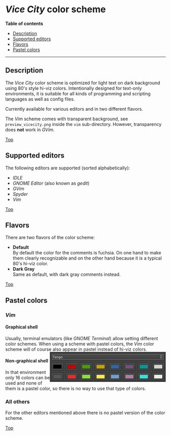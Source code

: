 # *Vice City* color scheme

**Table of contents**
*   [Description](#description)
*   [Supported editors](#supported-editors)
*   [Flavors](#Flavors)
*   [Pastel colors](#pastel-colors)

----

## Description

The *Vice City* color scheme is optimized for light text on dark background using 80's style hi-viz colors. Intentionally designed for text-only environments, it is suitable for all kinds of programming and scripting languages as well as config files.

Currently available for various editors and in two different flavors.

The *Vim* scheme comes with transparent background, see `preview_vicecity.png` inside the `vim` sub-directory. However, transparency does **not** work in *GVim*.

[Top](#vice-city-color-scheme-)

## Supported editors

The following editors are supported (sorted alphabetically):

*   *IDLE*
*   *GNOME Editor* (also known as *gedit*)
*   *GVim*
*   *Spyder*
*   *Vim*

[Top](#vice-city-color-scheme-)

## Flavors

There are two flavors of the color scheme:

*   **Default**<br>By default the color for the comments is fuchsia. On one hand to make them clearly recognizable and on the other hand because it is a typical 80's hi-viz color.
*   **Dark Gray**<br>Same as default, with dark gray comments instead.

[Top](#vice-city-color-scheme-)

## Pastel colors

### *Vim*

#### Graphical shell

Usually, terminal emulators (like *GNOME Terminal*) allow setting different color schemes. When using a scheme with pastel colors, the *Vim* color scheme will of course also appear in pastel instead of hi-viz colors.<img src="https://github.com/urbanware-org/vicecity/blob/master/vim/colors_pastel.png" alt="Pastel colors" align="right"/>

#### Non-graphical shell

In that environment only 16 colors can be used and none of them is a pastel color, so there is no way to use that type of colors.

### All others

For the other editors mentioned above there is no pastel version of the color scheme.

[Top](#vice-city-color-scheme-)
